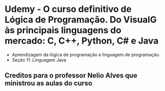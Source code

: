 # Udemy - O curso definitivo de Lógica de Programação. Do VisualG às principais linguagens do mercado: C, C++, Python, C# e Java

* Aprendizagem da lógica de programação e linguagem de programação.
* Seção 11: Linguagem Java

## Creditos para o professor Nelio Alves que ministrou as aulas do curso

